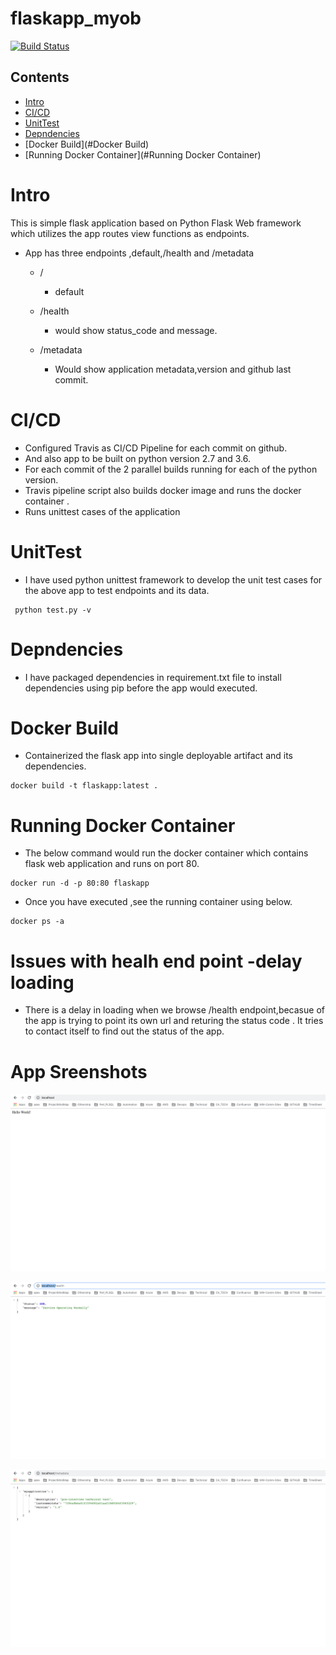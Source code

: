 # flaskapp_myob

[![Build Status](https://travis-ci.org/maheshmarri/flaskapp_myob.svg?branch=master)](https://travis-ci.org/maheshmarri/flaskapp_myob)

## Contents
- [Intro](#Intro)
- [CI/CD ](#CI/CD)
- [UnitTest](#UnitTest)
- [Depndencies](#Depndencies)
- [Docker Build](#Docker Build)
- [Running Docker Container](#Running Docker Container)

# Intro
This is simple flask application based on Python Flask Web framework which utilizes 
the app routes view functions as endpoints.

- App has three endpoints ,default,/health and /metadata
    - /
        - default
    - /health
        - would show status_code and message. 
    
    - /metadata 
        - Would show application metadata,version  and github last commit.  


# CI/CD 
 - Configured Travis as CI/CD Pipeline for each commit on github. 
 - And also app to be built on python version 2.7 and 3.6.
 - For each commit of the 2 parallel builds running for each of the python version.
 - Travis pipeline script also builds docker image and runs the docker container .
 - Runs unittest cases of the application

# UnitTest

 - I have used python unittest framework to develop the unit test cases for the above app to test 
endpoints and its data.

```shell
 python test.py -v
 ```


# Depndencies
 - I have packaged dependencies in requirement.txt file to install dependencies using pip before the app would
executed.


# Docker Build

 - Containerized the flask app into single deployable artifact and its dependencies.

 ```shell 
 docker build -t flaskapp:latest .
 ```

# Running Docker Container

 - The below command would run the docker container which contains flask web application and runs on port 80.

 ```shell
 docker run -d -p 80:80 flaskapp
 ```

 - Once you have executed ,see the running container using below.

 ```shell
 docker ps -a
 ```

# Issues with healh end point -delay loading

 - There is a delay in loading when we browse /health endpoint,becasue of the app is trying to point its own url and returing
the status code . It tries to contact itself to find out the status of the app. 


# App Sreenshots

![Screenshot](default.png) 

![Screenshot](health.png) 

![Screenshot](metadata.png) 